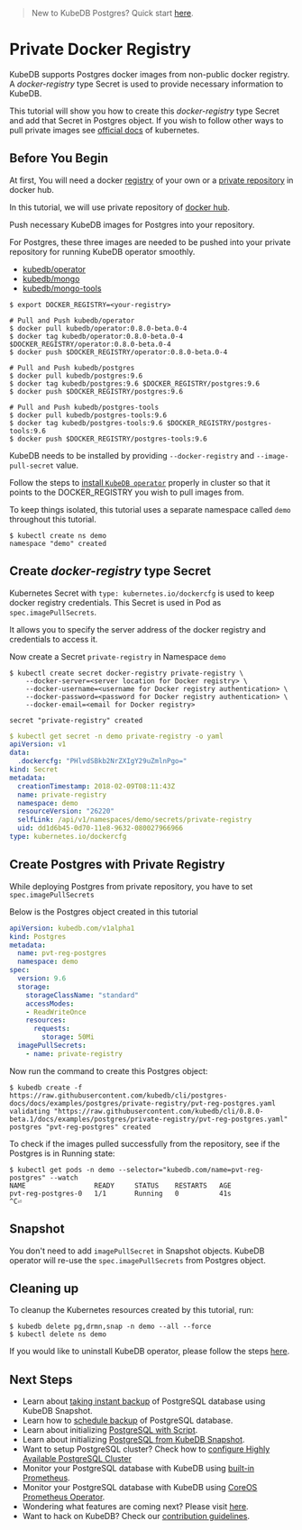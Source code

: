 > New to KubeDB Postgres?  Quick start [here](/docs/guides/postgres/quickstart.md).

# Private Docker Registry

KubeDB supports Postgres docker images from non-public docker registry. A *docker-registry* type Secret is used to provide necessary information to KubeDB.

This tutorial will show you how to create this *docker-registry* type Secret and add that Secret in Postgres object.
If you wish to follow other ways to pull private images see [official docs](https://kubernetes.io/docs/concepts/containers/images/) of kubernetes.

## Before You Begin

At first, You will need a docker [registry](https://docs.docker.com/registry/) of your own or a [private repository](https://docs.docker.com/docker-hub/repos/#private-repositories) in docker hub.

In this tutorial, we will use private repository of [docker hub](https://hub.docker.com/).

Push necessary KubeDB images for Postgres into your repository.

For Postgres, these three images are needed to be pushed into your private repository for running KubeDB operator smoothly.

 - [kubedb/operator](https://hub.docker.com/r/kubedb/operator)
 - [kubedb/mongo](https://hub.docker.com/r/kubedb/postgres)
 - [kubedb/mongo-tools](https://hub.docker.com/r/kubedb/postgres-tools)


```console
$ export DOCKER_REGISTRY=<your-registry>

# Pull and Push kubedb/operator
$ docker pull kubedb/operator:0.8.0-beta.0-4
$ docker tag kubedb/operator:0.8.0-beta.0-4 $DOCKER_REGISTRY/operator:0.8.0-beta.0-4
$ docker push $DOCKER_REGISTRY/operator:0.8.0-beta.0-4

# Pull and Push kubedb/postgres
$ docker pull kubedb/postgres:9.6
$ docker tag kubedb/postgres:9.6 $DOCKER_REGISTRY/postgres:9.6
$ docker push $DOCKER_REGISTRY/postgres:9.6

# Pull and Push kubedb/postgres-tools
$ docker pull kubedb/postgres-tools:9.6
$ docker tag kubedb/postgres-tools:9.6 $DOCKER_REGISTRY/postgres-tools:9.6
$ docker push $DOCKER_REGISTRY/postgres-tools:9.6
```

KubeDB needs to be installed by providing `--docker-registry` and `--image-pull-secret` value.

Follow the steps to [install `KubeDB operator`](/docs/setup/install.md) properly in cluster so that it points to the DOCKER_REGISTRY you wish to pull images from.

To keep things isolated, this tutorial uses a separate namespace called `demo` throughout this tutorial.

```console
$ kubectl create ns demo
namespace "demo" created
```

## Create *docker-registry* type Secret

Kubernetes Secret with `type: kubernetes.io/dockercfg` is used to keep docker registry credentials. This Secret is used in Pod as `spec.imagePullSecrets`.

It allows you to specify the server address of the docker registry and credentials to access it.

Now create a Secret `private-registry` in Namespace `demo`

```console
$ kubectl create secret docker-registry private-registry \
    --docker-server=<server location for Docker registry> \
    --docker-username=<username for Docker registry authentication> \
    --docker-password=<password for Docker registry authentication> \
    --docker-email=<email for Docker registry>

secret "private-registry" created
```

```yaml
$ kubectl get secret -n demo private-registry -o yaml
apiVersion: v1
data:
  .dockercfg: "PHlvdSBkb2NrZXIgY29uZmlnPgo="
kind: Secret
metadata:
  creationTimestamp: 2018-02-09T08:11:43Z
  name: private-registry
  namespace: demo
  resourceVersion: "26220"
  selfLink: /api/v1/namespaces/demo/secrets/private-registry
  uid: dd1d6b45-0d70-11e8-9632-080027966966
type: kubernetes.io/dockercfg
```

## Create Postgres with Private Registry

While deploying Postgres from private repository, you have to set `spec.imagePullSecrets`

Below is the Postgres object created in this tutorial

```yaml
apiVersion: kubedb.com/v1alpha1
kind: Postgres
metadata:
  name: pvt-reg-postgres
  namespace: demo
spec:
  version: 9.6
  storage:
    storageClassName: "standard"
    accessModes:
    - ReadWriteOnce
    resources:
      requests:
        storage: 50Mi
  imagePullSecrets:
    - name: private-registry
```

Now run the command to create this Postgres object:

```console
$ kubedb create -f https://raw.githubusercontent.com/kubedb/cli/postgres-docs/docs/examples/postgres/private-registry/pvt-reg-postgres.yaml
validating "https://raw.githubusercontent.com/kubedb/cli/0.8.0-beta.1/docs/examples/postgres/private-registry/pvt-reg-postgres.yaml"
postgres "pvt-reg-postgres" created
```

To check if the images pulled successfully from the repository, see if the Postgres is in Running state:

```console
$ kubectl get pods -n demo --selector="kubedb.com/name=pvt-reg-postgres" --watch
NAME                 READY     STATUS    RESTARTS   AGE
pvt-reg-postgres-0   1/1       Running   0          41s
^C⏎
```

## Snapshot

You don't need to add `imagePullSecret` in Snapshot objects. KubeDB operator will re-use the `spec.imagePullSecrets` from Postgres object.

## Cleaning up
To cleanup the Kubernetes resources created by this tutorial, run:

```console
$ kubedb delete pg,drmn,snap -n demo --all --force
$ kubectl delete ns demo
```

If you would like to uninstall KubeDB operator, please follow the steps [here](/docs/setup/uninstall.md).

## Next Steps
- Learn about [taking instant backup](/docs/guides/postgres/snapshot/instant_backup.md) of PostgreSQL database using KubeDB Snapshot.
- Learn how to [schedule backup](/docs/guides/postgres/snapshot/scheduled_backup.md)  of PostgreSQL database.
- Learn about initializing [PostgreSQL with Script](/docs/guides/postgres/initialization/script_source.md).
- Learn about initializing [PostgreSQL from KubeDB Snapshot](/docs/guides/postgres/initialization/snapshot_source.md).
- Want to setup PostgreSQL cluster? Check how to [configure Highly Available PostgreSQL Cluster](/docs/guides/postgres/clustering/ha_cluster.md)
- Monitor your PostgreSQL database with KubeDB using [built-in Prometheus](/docs/guides/postgres/monitoring/using-builtin-prometheus.md).
- Monitor your PostgreSQL database with KubeDB using [CoreOS Prometheus Operator](/docs/guides/postgres/monitoring/using-coreos-prometheus-operator.md).
- Wondering what features are coming next? Please visit [here](/docs/roadmap.md).
- Want to hack on KubeDB? Check our [contribution guidelines](/docs/CONTRIBUTING.md).
